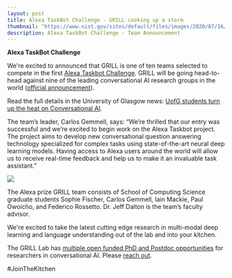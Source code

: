 ```yaml
---
layout: post
title: Alexa TaskBot Challenge - GRILL cooking up a storm
thumbnail: "https://www.nist.gov/sites/default/files/images/2020/07/16/newlogo.png"
description: Alexa TaskBot Challenge - Team Announcement 
---
```


<strong>Alexa TaskBot Challenge</strong>

We're excited to announced that GRILL is one of ten teams selected to 
compete in the first <a href="https://developer.amazon.com/alexaprize">Alexa Taskbot Challenge</a>. GRILL will be going head-to-head against nine of the leading conversational AI research groups in the world (<a href="https://www.amazon.science/academic-engagements/ten-university-teams-selected-to-participate-in-alexa-prize-taskbot-challenge">official announcement</a>).  

Read the full details in the University of Glasgow news: [UofG students turn up the heat on Conversational AI](https://www.gla.ac.uk/news/headline_794072_en.html). 

The team’s leader, Carlos Gemmell, says: “We’re thrilled that our entry was successful and we’re excited to begin work 
on the Alexa Taskbot project. The project aims to develop new conversational question answering technology specialized for complex tasks using 
state-of-the-art neural deep learning models. Having access to Alexa users around the world will allow us to receive 
real-time feedback and help us to make it an invaluable task assistant.”

<img src="../assets/img/alexa_team.jpeg">

The Alexa prize GRILL team consists of School of Computing Science graduate students Sophie Fischer, Carlos Gemmell, Iain Mackie, 
Paul Owoicho, and Federico Rossetto. Dr. Jeff Dalton is the team’s faculty advisor. 

We're excited to take the latest cutting edge research in multi-modal deep learning and language understanding out of the lab and into your kitchen. 

The GRILL Lab has [multiple open funded PhD and Postdoc opportunities](https://grilllab.ai/openings/) for researchers in conversational AI. Please [reach out](https://grilllab.ai/contact). 

#JoinTheKitchen
